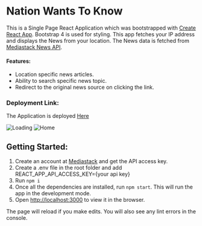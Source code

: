 # Nation Wants To Know

This is a Single Page React Application which was bootstrapped with [Create React App](https://github.com/facebook/create-react-app). Bootstrap 4 is used for styling.
This app fetches your IP address and displays the News from your location. The News data is fetched from [Mediastack News API](https://mediastack.com/quickstart).

#### Features:
- Location specific news articles.
- Ability to search specific news topic.
- Redirect to the original news source on clicking the link.

### Deployment Link:

The Application is deployed [Here](http://aditya-news-app.herokuapp.com/)

![Loading](https://user-images.githubusercontent.com/25431607/104566285-6f17f180-5673-11eb-811f-1514d1605518.png)
![Home](https://user-images.githubusercontent.com/25431607/104566402-8e168380-5673-11eb-8120-3d224e8dd86c.png)


## Getting Started:

1. Create an account at [Mediastack](https://mediastack.com/quickstart) and get the API access key.
2. Create a .env file in the root folder and add REACT_APP_API_ACCESS_KEY={your api key}
3. Run `npm i`
4. Once all the dependencies are installed, run `npm start`. This will run the app in the development mode.
5. Open [http://localhost:3000](http://localhost:3000) to view it in the browser.

The page will reload if you make edits.
You will also see any lint errors in the console.

